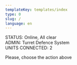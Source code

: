 ```yaml
---
templateKey: templates/index
type: 0
slug: /
language: en
---
```


STATUS: Online, All clear </br>
ADMIN: Turret Defence System </br>
UNITS CONNECTED: 2 </br>

Please, choose the action above
